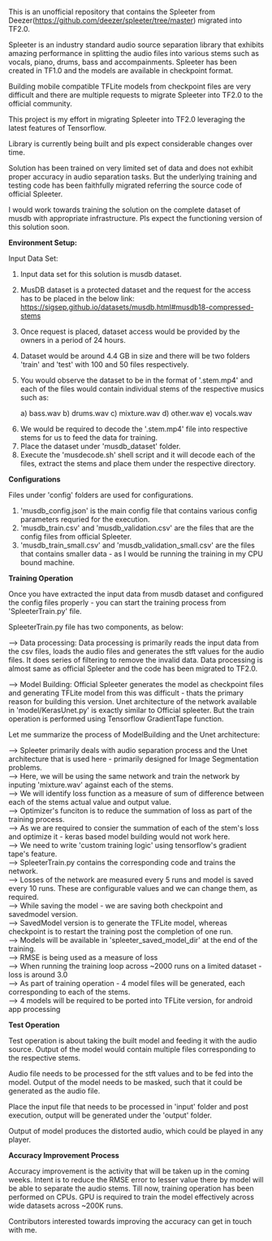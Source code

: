 This is an unofficial repository that contains the Spleeter from Deezer(https://github.com/deezer/spleeter/tree/master) migrated into TF2.0.

Spleeter is an industry standard audio source separation library that exhibits amazing performance in splitting the audio files into various stems such as vocals, piano, drums, bass
and accompainments. Spleeter has been created in TF1.0 and the models are available in checkpoint format.

Building mobile compatible TFLite models from checkpoint files are very difficult and there are multiple requests to migrate Spleeter into TF2.0 to the official community.

This project is my effort in migrating Spleeter into TF2.0 leveraging the latest features of Tensorflow.

Library is currently being built and pls expect considerable changes over time.

Solution has been trained on very limited set of data and does not exhibit proper accuracy in audio separation tasks. But the underlying training and testing code has been faithfully 
migrated referring the source code of official Spleeter.

I would work towards training the solution on the complete dataset of musdb with appropriate infrastructure. Pls expect the functioning version of this solution soon.

**Environment Setup:**

Input Data Set:
1. Input data set for this solution is musdb dataset.
2. MusDB dataset is a protected dataset and the request for the access has to be placed in the below link:
    https://sigsep.github.io/datasets/musdb.html#musdb18-compressed-stems
3. Once request is placed, dataset access would be provided by the owners in a period of 24 hours.
4. Dataset would be around 4.4 GB in size and there will be two folders 'train' and 'test' with 100 and 50 files respectively.
5. You would observe the dataset to be in the format of '.stem.mp4' and each of the files would contain individual stems of the respective musics such as:

    a) bass.wav 
    b) drums.wav
    c) mixture.wav
    d) other.wav
    e) vocals.wav
6) We would be required to decode the '.stem.mp4' file into respective stems for us to feed the data for training.
7) Place the dataset under 'musdb_dataset' folder.
8) Execute the 'musdecode.sh' shell script and it will decode each of the files, extract the stems and place them under the respective directory.

 **Configurations**
 
 Files under 'config' folders are used for configurations. 
 
 1. 'musdb_config.json' is the main config file that contains various config parameters requried for the execution.
 2. 'musdb_train.csv' and 'musdb_validation.csv' are the files that are the config files from official Spleeter.
 3. 'musdb_train_small.csv' and 'musdb_validation_small.csv' are the files that contains smaller data - as I would be running the training in my CPU bound machine.    

**Training Operation**

Once you have extracted the input data from musdb dataset and configured the config files properly - you can start the training process from 'SpleeterTrain.py' file.

SpleeterTrain.py file has two components, as below:

--> Data processing: Data processing is primarily reads the input data from the csv files, loads the audio files and generates the stft values for the audio files. 
It does series of filtering to remove the invalid data. Data processing is almost same as official Spleeter and the code has been migrated to TF2.0.

--> Model Building: Official Spleeter generates the model as checkpoint files and generating TFLite model from this was difficult - thats the primary reason for building this 
version. Unet architecture of the network available in 'model/KerasUnet.py' is exactly similar to Official spleeter. But the train operation is performed using Tensorflow GradientTape function.

Let me summarize the process of ModelBuilding and the Unet architecture:

--> Spleeter primarily deals with audio separation process and the Unet architecture that is used here - primarily designed for Image Segmentation problems.  
--> Here, we will be using the same network and train the network by inputing 'mixture.wav' against each of the stems.  
--> We will identify loss function as a measure of sum of difference between each of the stems actual value and output value.  
--> Optimizer's funciton is to reduce the summation of loss as part of the training process.  
--> As we are required to consier the summation of each of the stem's loss and optimize it - keras based model building would not work here.  
--> We need to write 'custom training logic' using tensorflow's gradient tape's feature.  
--> SpleeterTrain.py contains the corresponding code and trains the network.  
--> Losses of the network are measured every 5 runs and model is saved every 10 runs. These are configurable values and we can change them, as required.  
--> While saving the model - we are saving both checkpoint and savedmodel version.  
--> SavedModel version is to generate the TFLite model, whereas checkpoint is to restart the training post the completion of one run.  
--> Models will be available in 'spleeter_saved_model_dir' at the end of the training.  
--> RMSE is being used as a measure of loss  
--> When running the training loop across ~2000 runs on a limited dataset - loss is around 3.0  
--> As part of training operation - 4 model files will be generated, each corresponding to each of the stems.  
--> 4 models will be required to be ported into TFLite version, for android app processing  

**Test Operation**

Test operation is about taking the built model and feeding it with the audio source. Output of the model would contain multiple files corresponding to the respective stems.

Audio file needs to be processed for the stft values and to be fed into the model. Output of the model needs to be masked, such that it could be generated as the audio file.

Place the input file that needs to be processed in 'input' folder and post execution, output will be generated under the 'output' folder.

Output of model produces the distorted audio, which could be played in any player. 

**Accuracy Improvement Process**

Accuracy improvement is the activity that will be taken up in the coming weeks. Intent is to reduce the RMSE error to lesser value there by model will be able to separate the audio stems.
Till now, training operation has been performed on CPUs. GPU is required to train the model effectively across wide datasets across ~200K runs. 

Contributors interested towards improving the accuracy can get in touch with me.
